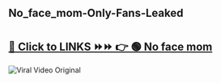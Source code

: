 
 ## No_face_mom-Only-Fans-Leaked

# <h2><a href="https://clipsfans.com/No_face_mom&ref=git">🔗 Click to LINKS ⏩⏩ 👉 🟢 No face mom </a></h2>

<a href="https://clipsfans.com/No_face_mom&ref=git" rel="nofollow" data-target="animated-image.originalLink"><img src="https://i.ibb.co.com/xMMVF88/686577567.gif" alt="Viral Video Original" style="max-width: 100%; display: inline-block;" data-target="animated-image.originalImage"></a>

